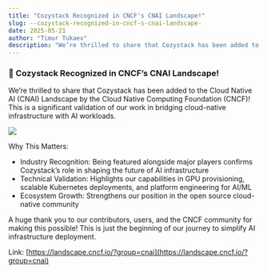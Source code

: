 ```yaml
---
title: "Cozystack Recognized in CNCF's CNAI Landscape!"
slug: --cozystack-recognized-in-cncf-s-cnai-landscape-
date: 2025-05-21
author: "Timur Tukaev"
description: "We’re thrilled to share that Cozystack has been added to the Cloud Native AI (CNAI) Landscape by the Cloud Native Computing Foundation…"
---
```


### 🚀 Cozystack Recognized in CNCF’s CNAI Landscape!

We’re thrilled to share that Cozystack has been added to the Cloud Native AI (CNAI) Landscape by the Cloud Native Computing Foundation (CNCF)! This is a significant validation of our work in bridging cloud-native infrastructure with AI workloads.

![](https://cdn-images-1.medium.com/max/800/1*JqeVSHv3Vzld4DhSKOA5GQ.png)

Why This Matters:

- Industry Recognition: Being featured alongside major players confirms Cozystack’s role in shaping the future of AI infrastructure
- Technical Validation: Highlights our capabilities in GPU provisioning, scalable Kubernetes deployments, and platform engineering for AI/ML
- Ecosystem Growth: Strengthens our position in the open source cloud-native community

A huge thank you to our contributors, users, and the CNCF community for making this possible! This is just the beginning of our journey to simplify AI infrastructure deployment.

Link: [https://landscape.cncf.io/?group=cnai](https://landscape.cncf.io/?group=cnai)